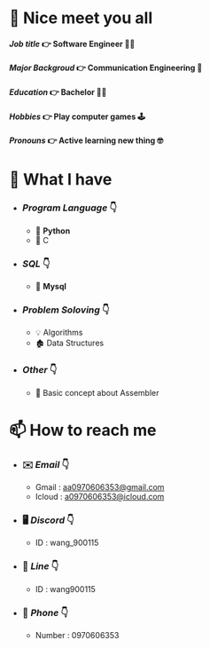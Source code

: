 # 👋 Nice meet you all 
#### *Job title*       👉️ Software Engineer 👨‍💻
#### *Major Backgroud* 👉️ Communication Engineering 📙
#### *Education*      👉️ Bachelor 👨‍🎓
#### *Hobbies*     👉️ Play computer games 🕹️
#### *Pronouns* 👉️ Active learning new thing 🤓

# 🤔 What I have 
- ### *Program Language* 👇
    - 🥇 **Python**
    - 🥉 C
- ### *SQL* 👇️
    - 🥈 **Mysql**
- ### *Problem Soloving* 👇️
    - 💡 Algorithms
    - 🏚️ Data Structures
- ### *Other* 👇️
  - 👀 Basic concept about Assembler
# 📫 How to reach me
  - ### ✉️ *Email* 👇
    - Gmail : aa0970606353@gmail.com
    - Icloud : a0970606353@icloud.com 
  - ### 🖥️ *Discord* 👇
    - ID : wang_900115
  - ### 💬 *Line* 👇
    - ID : wang900115
  - ### 🔔 *Phone* 👇
    - Number : 0970606353 


